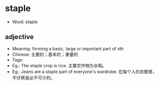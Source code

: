 # staple

- Word: staple

## adjective

- Meaning: forming a basic, large or important part of sth
- Chinese: 主要的；基本的；重要的
- Tags: 
- Eg.: The staple crop is rice. 主要农作物为水稻。
- Eg.: Jeans are a staple part of everyone's wardrobe. 在每个人的衣橱里，牛仔裤是必不可少的。

